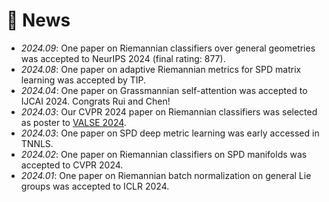 # 🌟 News
- *2024.09*: One paper on Riemannian classifiers over general geometries was accepted to NeurIPS 2024 (final rating: 877).
- *2024.08*: One paper on adaptive Riemannian metrics for SPD matrix learning was accepted by TIP.
- *2024.04*: One paper on Grassmannian self-attention was accepted to IJCAI 2024. Congrats Rui and Chen!
- *2024.03*: Our CVPR 2024 paper on Riemannian classifiers was selected as poster to [VALSE 2024](http://valser.org/2024/#/poster).
- *2024.03*: One paper on SPD deep metric learning was early accessed in TNNLS.
- *2024.02*: One paper on Riemannian classifiers on SPD manifolds was accepted to CVPR 2024.
- *2024.01*: One paper on Riemannian batch normalization on general Lie groups was accepted to ICLR 2024.


<!-- - *2024.01*: 🔥 We release [AudioGPT](https://github.com/AIGC-Audio/AudioGPT) (⭐️6k+) -->